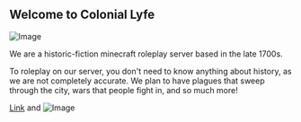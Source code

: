 ## Welcome to Colonial Lyfe
![Image](http://i.imgur.com/O7nmvTJ.png)

We are a historic-fiction minecraft roleplay server based in the late 1700s.

To roleplay on our server, you don't need to know anything about history, as we are not completely accurate. We plan to have plagues that sweep through the city, wars that people fight in, and so much more!

[Link](url) and ![Image](src)

